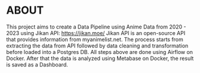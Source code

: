 # ABOUT
This project aims to create a Data Pipeline using Anime Data from 2020 - 2023 using Jikan API: https://jikan.moe/
Jikan API is an open-source API that provides information from myanimelist.net.
The process starts from extracting the data from API followed by data cleaning and transformation before loaded into a Postgres DB.
All steps above are done using Airflow on Docker.
After that the data is analyzed using Metabase on Docker, the result is saved as a Dashboard.
